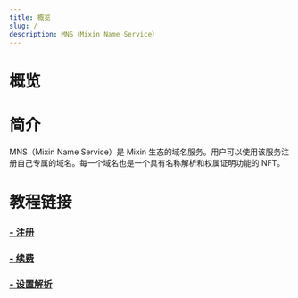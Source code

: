 ```yaml
---
title: 概览
slug: /
description: MNS（Mixin Name Service）
---
```


# 概览

# 简介

MNS（Mixin Name Service）是 Mixin 生态的域名服务。用户可以使用该服务注册自己专属的域名。每一个域名也是一个具有名称解析和权属证明功能的 NFT。

# 教程链接

### [- 注册](tutorial/register.md) 

### [- 续费](tutorial/renew.md) 

### [- 设置解析](tutorial/setaddress/user)

